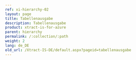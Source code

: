 ```yaml
---
ref: xi-hierarchy-02
layout: page
title: Tabellenausgabe
description: Tabellenausgabe
product: xtract-is-for-azure
parent: hierarchy
permalink: /:collection/:path
weight: 2
lang: de_DE
old_url: /Xtract-IS-DE/default.aspx?pageid=tabellenausgabe
---
```

